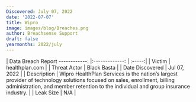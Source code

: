 ```yaml
---
Discovered: July 07, 2022
date: '2022-07-07'
title: Wipro
image: images/blog/Breaches.png
author: Breachsense Support
draft: false
yearmonths: 2022/july
---
```



| Data Breach Report
------------:     |:-------------:    | :-----:|
| Victim      | healthplan.com      | 
| Threat Actor      |  Black Basta     | 
| Date Discovered      | Jul 07, 2022      | 
| Description      | Wipro HealthPlan Services is the nation’s largest provider of technology solutions focused on sales, enrollment, billing administration, and member retention to the individual and group insurance industry.      | 
| Leak Size      | N/A      | 

